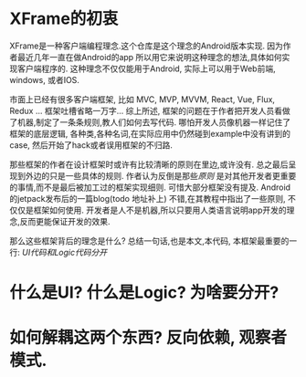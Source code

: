 # XFrame的初衷

   XFrame是一种客户端编程理念.这个仓库是这个理念的Android版本实现. 因为作者最近几年一直在做Android的app 所以用它来说明这种理念的想法,具体如何实现客户端程序的. 这种理念不仅仅能用于Android, 实际上可以用于Web前端, windows, 或者IOS.
 
   市面上已经有很多客户端框架, 比如 MVC, MVP, MVVM, React, Vue, Flux, Redux ...  框架吐槽省略一万字... 综上所述, 框架的问题在于作者把开发人员看做了机器,制定了一条条规则,教人们如何去写代码. 哪怕开发人员像机器一样记住了框架的底层逻辑, 各种类,各种名词,在实际应用中仍然碰到example中没有讲到的case, 然后开始了hack或者误用框架的不归路.
  
   那些框架的作者在设计框架时或许有比较清晰的原则在里边,或许没有. 总之最后呈现到外边的只是一些具体的规则. 作者认为反倒是那些*原则* 是对其他开发者更重要的事情,而不是最后被加工过的框架实现细则. 可惜大部分框架没有提及. Android的jetpack发布后的一篇blog(todo 地址补上) 不错,在其教程中指出了一些原则, 不仅仅是框架如何使用. 开发者是人不是机器,所以只要用人类语言说明app开发的理念,反而更能保证开发的效果.
   
   那么这些框架背后的理念是什么? 总结一句话,也是本文,本代码, 本框架最重要的一行:
    *UI代码和Logic代码分开*
   
# 什么是UI? 什么是Logic? 为啥要分开?



# 如何解耦这两个东西? 反向依赖, 观察者模式.



# 
